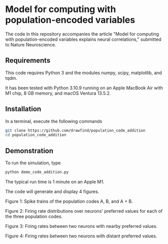 # Model for computing with population-encoded variables

The code in this repository accompanies the article "Model for computing with population-encoded variables explains neural correlations," submitted to Nature Neuroscience.

## Requirements

This code requires Python 3 and the modules numpy, scipy, matplotlib, and tqdm. 

It has been tested with Python 3.10.9 running on an Apple MacBook Air with M1 chip, 8 GB memory, and macOS Ventura 13.5.2.

## Installation

In a terminal, execute the following commands
```bash
git clone https://github.com/drawfind/population_code_addition
cd population_code_addition
```

## Demonstration

To run the simulation, type
```bash
python demo_code_addition.py
```

The typical run time is 1 minute on an Apple M1.

The code will generate and display 4 figures.

Figure 1: Spike trains of the population codes A, B, and A + B.

Figure 2: Firing rate distributions over neurons' preferred values for each of the three population codes.

Figure 3: Firing rates between two neurons with nearby preferred values.

Figure 4: Firing rates between two neurons with distant preferred values.